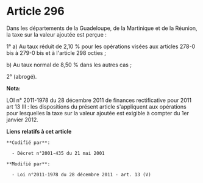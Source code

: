 # Article 296

Dans les départements de la Guadeloupe, de la Martinique et de la Réunion, la taxe sur la valeur ajoutée est perçue  :

1° a) Au taux réduit de 2,10 % pour les opérations visées aux articles 278-0 bis à 279-0 bis et à l'article 298 octies ;

b) Au taux normal de 8,50 % dans les autres cas ;

2° (abrogé).

**Nota:**

LOI n° 2011-1978 du 28 décembre 2011 de finances rectificative pour 2011 art 13 III : les dispositions du présent article
s'appliquent aux opérations pour lesquelles la taxe sur la valeur ajoutée est exigible à compter du 1er janvier 2012.

**Liens relatifs à cet article**

	**Codifié par**:

	  - Décret n°2001-435 du 21 mai 2001

	**Modifié par**:

	  - Loi n°2011-1978 du 28 décembre 2011 - art. 13 (V)
